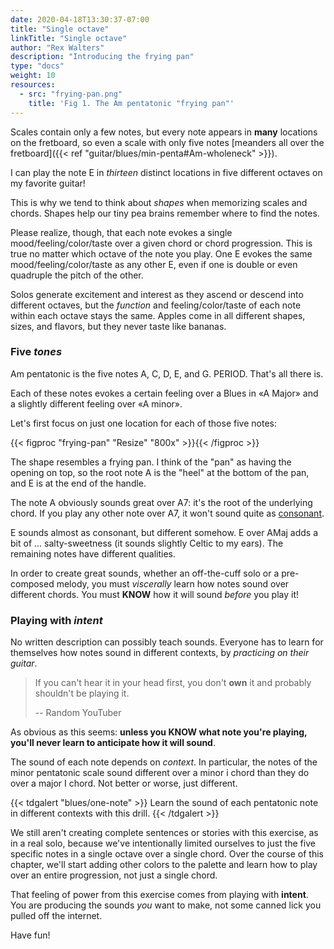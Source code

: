 ```yaml
---
date: 2020-04-18T13:30:37-07:00
title: "Single octave"
linkTitle: "Single octave"
author: "Rex Walters"
description: "Introducing the frying pan"
type: "docs"
weight: 10
resources:
  - src: "frying-pan.png"
    title: 'Fig 1. The Am pentatonic "frying pan"'
---
```


Scales contain only a few notes, but every note appears in **many** locations on the fretboard, so even a scale with only five notes [meanders all over the fretboard]({{< ref "guitar/blues/min-penta#Am-wholeneck" >}}).

I can play the note E in *thirteen* distinct locations in five different octaves on my favorite guitar!

This is why we tend to think about *shapes* when memorizing scales and chords. Shapes help our tiny pea brains remember where to find the notes.

Please realize, though, that each note evokes a single mood/feeling/color/taste
over a given chord or chord progression. This is true no matter which octave of
the note you play. One E evokes the same mood/feeling/color/taste as any other
E, even if one is double or even quadruple the pitch of the other.

Solos generate excitement and interest as they ascend or descend into different octaves, but the *function* and feeling/color/taste of each note within each octave stays the same. Apples come in all different shapes, sizes, and flavors, but they never taste like bananas.

### Five *tones*

Am pentatonic is the five notes A, C, D, E, and G. PERIOD. That's all there is.

Each of these notes evokes a certain feeling over a Blues in &laquo;A
Major&raquo; and a slightly different feeling over &laquo;A minor&raquo;.

Let's first focus on just one location for each of those five notes:

{{< figproc "frying-pan" "Resize" "800x" >}}{{< /figproc >}}

The shape resembles a frying pan. I think of the "pan" as having the opening on
top, so the root note A is the "heel" at the bottom of the pan, and E is at the
end of the handle.

The note A obviously sounds great over A7: it's the root of the underlying chord. If you play any other note over A7, it won't sound quite as [consonant](https://en.wikipedia.org/wiki/Consonance_and_dissonance).

E sounds almost as consonant, but different somehow. E over AMaj adds a bit of ... salty-sweetness (it sounds slightly Celtic to my ears). The remaining notes have different qualities.

In order to create great sounds, whether an off-the-cuff solo or a pre-composed
melody, you must *viscerally* learn how notes sound over different chords. You
must **KNOW** how it will sound *before* you play it!

### Playing with *intent*

No written description can possibly teach sounds. Everyone has to learn for
themselves how notes sound in different contexts, by *practicing on their
guitar*.

> If you can't hear it in your head first, you don't **own** it and probably shouldn't be playing it.
>
> -- Random YouTuber

As obvious as this seems: **unless you KNOW what note you're playing, you'll
never learn to anticipate how it will sound**.

The sound of each note depends on *context*. In particular, the notes of the
minor pentatonic scale sound different over a minor i chord than they do over a
major I chord. Not better or worse, just different.

{{< tdgalert "blues/one-note" >}}
Learn the sound of each pentatonic note in different contexts with this drill.
{{< /tdgalert >}}

We still aren't creating complete sentences or stories with this exercise, as in a real solo, because we've intentionally limited ourselves to just the five specific notes in a single octave over a single chord. Over the course of this chapter, we'll start adding other colors to the palette and learn how to play over an entire progression, not just a single chord.

That feeling of power from this exercise comes from playing with **intent**. You are producing the sounds *you* want to make, not some canned lick you pulled off the internet.

Have fun!
